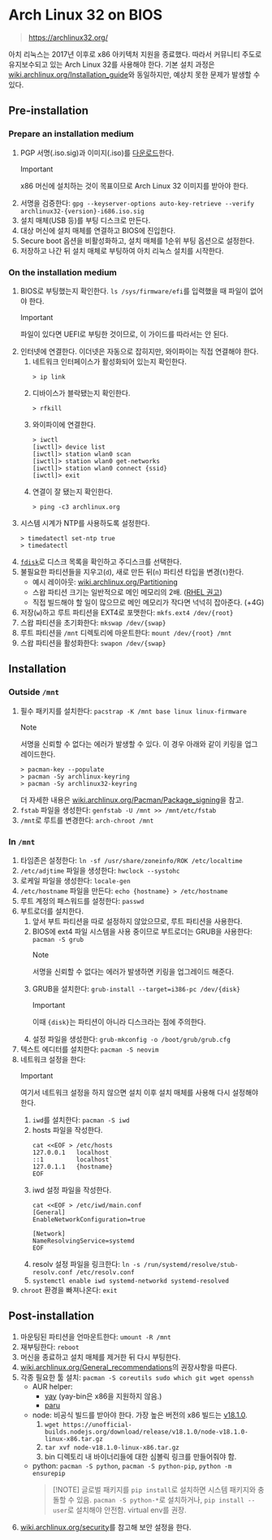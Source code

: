 # Arch Linux 32 on BIOS

> https://archlinux32.org/

아치 리눅스는 2017년 이후로 x86 아키텍처 지원을 종료했다. 따라서 커뮤니티 주도로 유지보수되고 있는 Arch Linux 32를 사용해야 한다. 기본 설치 과정은 [wiki.archlinux.org/Installation_guide](https://wiki.archlinux.org/title/Installation_guide)와 동일하지만, 예상치 못한 문제가 발생할 수 있다.

## Pre-installation

### Prepare an installation medium

1. PGP 서명(.iso.sig)과 이미지(.iso)를 [다운로드](https://www.archlinux32.org/download/)한다.
    > [!Important]
    > x86 머신에 설치하는 것이 목표이므로 Arch Linux 32 이미지를 받아야 한다.
2. 서명을 검증한다: `gpg --keyserver-options auto-key-retrieve --verify archlinux32-{version}-i686.iso.sig`
3. 설치 매체(USB 등)를 부팅 디스크로 만든다.
4. 대상 머신에 설치 매체를 연결하고 BIOS에 진입한다.
5. Secure boot 옵션을 비활성화하고, 설치 매체를 1순위 부팅 옵션으로 설정한다.
6. 저장하고 나간 뒤 설치 매체로 부팅하여 아치 리눅스 설치를 시작한다.

### On the installation medium

1. BIOS로 부팅했는지 확인한다. `ls /sys/firmware/efi`를 입력했을 때 파일이 없어야 한다.
    > [!Important]
    > 파일이 있다면 UEFI로 부팅한 것이므로, 이 가이드를 따라서는 안 된다.
2. 인터넷에 연결한다. 이더넷은 자동으로 잡히지만, 와이파이는 직접 연결해야 한다.
    1. 네트워크 인터페이스가 활성화되어 있는지 확인한다.
        ```
        > ip link
        ```
    2. 디바이스가 블락됐는지 확인한다.
        ```
        > rfkill
        ```
    3. 와이파이에 연결한다.
        ```
        > iwctl
        [iwctl]> device list
        [iwctl]> station wlan0 scan
        [iwctl]> station wlan0 get-networks
        [iwctl]> station wlan0 connect {ssid}
        [iwctl]> exit
        ```
    4. 연결이 잘 됐는지 확인한다.
        ```
        > ping -c3 archlinux.org
        ```
3. 시스템 시계가 NTP를 사용하도록 설정한다.
    ```
    > timedatectl set-ntp true
    > timedatectl
    ```
4. [`fdisk`](https://wiki.archlinux.org/title/fdisk)로 디스크 목록을 확인하고 주디스크를 선택한다.
5. 불필요한 파티션들을 지우고(`d`), 새로 만든 뒤(`n`) 파티션 타입을 변경(`t`)한다.
    - 예시 레이아웃: [wiki.archlinux.org/Partitioning](https://wiki.archlinux.org/title/Partitioning#Example_layouts)
    - 스왑 파티션 크기는 일반적으로 메인 메모리의 2배. ([RHEL 권고](https://access.redhat.com/documentation/en-us/red_hat_enterprise_linux/8/html/managing_storage_devices/getting-started-with-swap_managing-storage-devices#recommended-system-swap-space_getting-started-with-swap))
    - 직접 빌드해야 할 일이 많으므로 메인 메모리가 작다면 넉넉히 잡아준다. (+4G)
6. 저장(`w`)하고 루트 파티션을 EXT4로 포맷한다: `mkfs.ext4 /dev/{root}`
7. 스왑 파티션을 초기화한다: `mkswap /dev/{swap}`
8. 루트 파티션을 `/mnt` 디렉토리에 마운트한다: `mount /dev/{root} /mnt`
9. 스왑 파티션을 활성화한다: `swapon /dev/{swap}`

## Installation

### Outside `/mnt`

1. 필수 패키지를 설치한다: `pacstrap -K /mnt base linux linux-firmware`
    > [!NOTE]
    > 서명을 신뢰할 수 없다는 에러가 발생할 수 있다. 이 경우 아래와 같이 키링을 업그레이드한다.
    ```
    > pacman-key --populate
    > pacman -Sy archlinux-keyring
    > pacman -Sy archlinux32-keyring
    ```
    더 자세한 내용은 [wiki.archlinux.org/Pacman/Package_signing](https://wiki.archlinux.org/title/Pacman/Package_signing)을 참고.
2. `fstab` 파일을 생성한다: `genfstab -U /mnt >> /mnt/etc/fstab`
3. `/mnt`로 루트를 변경한다: `arch-chroot /mnt`

### In `/mnt`

1. 타임존은 설정한다: `ln -sf /usr/share/zoneinfo/ROK /etc/localtime`
2. `/etc/adjtime` 파일을 생성한다: `hwclock --systohc`
3. 로케일 파일을 생성한다: `locale-gen`
4. `/etc/hostname` 파일을 만든다: `echo {hostname} > /etc/hostname`
5. 루트 계정의 패스워드를 설정한다: `passwd`
6. 부트로더를 설치한다.
    1. 앞서 부트 파티션을 따로 설정하지 않았으므로, 루트 파티션을 사용한다.
    2. BIOS에 ext4 파일 시스템을 사용 중이므로 부트로더는 GRUB을 사용한다: `pacman -S grub`
        > [!NOTE]
        > 서명을 신뢰할 수 없다는 에러가 발생하면 키링을 업그레이드 해준다.
    3. GRUB을 설치한다: `grub-install --target=i386-pc /dev/{disk}`
        > [!IMPORTANT]
        > 이때 `{disk}`는 파티션이 아니라 디스크라는 점에 주의한다.
    4. 설정 파일을 생성한다: `grub-mkconfig -o /boot/grub/grub.cfg`
7. 텍스트 에디터를 설치한다: `pacman -S neovim`
8. 네트워크 설정을 한다:
    > [!IMPORTANT]
    > 여기서 네트워크 설정을 하지 않으면 설치 이후 설치 매체를 사용해 다시 설정해야 한다.
    1. `iwd`를 설치한다: `pacman -S iwd`
    2. hosts 파일을 작성한다.
        ```
        cat <<EOF > /etc/hosts
        127.0.0.1   localhost
        ::1         localhost`
        127.0.1.1   {hostname}
        EOF
        ```
    3. iwd 설정 파일을 작성한다.
        ```
        cat <<EOF > /etc/iwd/main.conf
        [General]
        EnableNetworkConfiguration=true

        [Network]
        NameResolvingService=systemd
        EOF
        ```
    4. resolv 설정 파일을 링크한다: `ln -s /run/systemd/resolve/stub-resolv.conf /etc/resolv.conf`
    5. `systemctl enable iwd systemd-networkd systemd-resolved`
9. `chroot` 환경을 빠져나온다: `exit`

## Post-installation

1. 마운팅된 파티션을 언마운트한다: `umount -R /mnt`
2. 재부팅한다: `reboot`
3. 머신을 종료하고 설치 매체를 제거한 뒤 다시 부팅한다.
4. [wiki.archlinux.org/General_recommendations](https://wiki.archlinux.org/title/General_recommendations)의 권장사항을 따른다.
5. 각종 필요한 툴 설치: `pacman -S coreutils sudo which git wget openssh`
    - AUR helper:
        - [yay](https://github.com/Jguer/yay) (yay-bin은 x86을 지원하지 않음.)
        - [paru](https://github.com/Morganamilo/paru)
    - node: 비공식 빌드를 받아야 한다. 가장 높은 버전의 x86 빌드는 [v18.1.0](https://unofficial-builds.nodejs.org/download/release/v18.1.0/).
        1. `wget https://unofficial-builds.nodejs.org/download/release/v18.1.0/node-v18.1.0-linux-x86.tar.gz`
        2. `tar xvf node-v18.1.0-linux-x86.tar.gz`
        3. bin 디렉토리 내 바이너리들에 대한 심볼릭 링크를 만들어줘야 함.
    - python: `pacman -S python`, `pacman -S python-pip`, `python -m ensurepip`
        > [!NOTE] 글로벌 패키지를 `pip install`로 설치하면 시스템 패키지와 충돌할 수 있음. `pacman -S python-*`로 설치하거나, `pip install --user`로 설치해야 안전함. virtual env를 권장.
6. [wiki.archlinux.org/security](https://wiki.archlinux.org/title/security)를 참고해 보안 설정을 한다.

